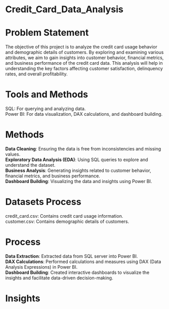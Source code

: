 # Credit_Card_Data_Analysis

# Problem Statement <br>
The objective of this project is to analyze the credit card usage behavior and demographic details of customers. By exploring and examining various attributes, we aim to gain insights into customer behavior, financial metrics, and business performance of the credit card data. This analysis will help in understanding the key factors affecting customer satisfaction, delinquency rates, and overall profitability. <br>

# Tools and Methods <br>
SQL: For querying and analyzing data.<br>
Power BI: For data visualization, DAX calculations, and dashboard building.<br>

# Methods <br>
**Data Cleaning**: Ensuring the data is free from inconsistencies and missing values. <br>
**Exploratory Data Analysis (EDA)**: Using SQL queries to explore and understand the dataset. <br>
**Business Analysis**: Generating insights related to customer behavior, financial metrics, and business performance. <br>
**Dashboard Building**: Visualizing the data and insights using Power BI. <br>
# Datasets Process <br>
credit_card.csv: Contains credit card usage information. <br>
customer.csv: Contains demographic details of customers. <br>

# Process <br>
**Data Extraction**: Extracted data from SQL server into Power BI. <br>
**DAX Calculations**: Performed calculations and measures using DAX (Data Analysis Expressions) in Power BI. <br>
**Dashboard Building**: Created interactive dashboards to visualize the insights and facilitate data-driven decision-making. <br>

# Insights
